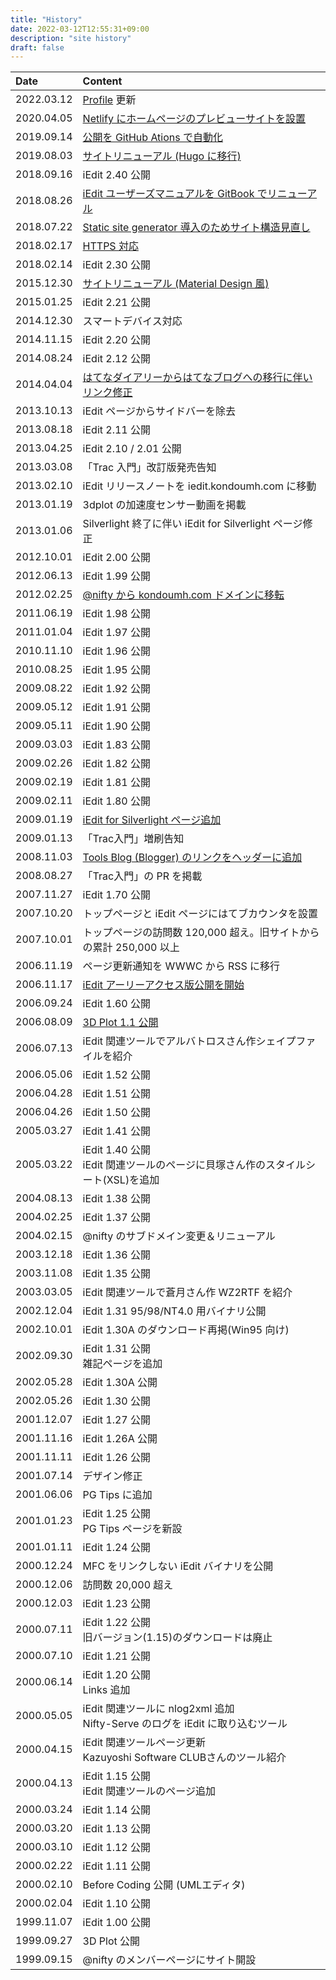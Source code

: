 ```yaml
---
title: "History"
date: 2022-03-12T12:55:31+09:00
description: "site history"
draft: false
---
```


| Date | Content |
|:-----|:-------|
| 2022.03.12 | [Profile](../profile/) 更新 |
| 2020.04.05 | [Netlify にホームページのプレビューサイトを設置](https://blog.kondoumh.com/entry/2020/04/05/183903) |
| 2019.09.14 | [公開を GitHub Ations で自動化](https://blog.kondoumh.com/entry/2019/09/14/231731) |
| 2019.08.03 | [サイトリニューアル (Hugo に移行)](https://blog.kondoumh.com/entry/2019/08/04/220044) |
| 2018.09.16 | iEdit 2.40 公開 |
| 2018.08.26 | [iEdit ユーザーズマニュアルを GitBook でリニューアル](https://blog.kondoumh.com/entry/2018/08/26/132548) |
| 2018.07.22 | [Static site generator 導入のためサイト構造見直し](https://blog.kondoumh.com/entry/2018/07/22/211302) |
| 2018.02.17 | [HTTPS 対応](https://blog.kondoumh.com/entry/2018/02/17/182908) |
| 2018.02.14 | iEdit 2.30 公開 |
| 2015.12.30 | [サイトリニューアル (Material Design 風)](https://blog.kondoumh.com/entry/2015/12/31/232400) |
| 2015.01.25 | iEdit 2.21 公開 |
| 2014.12.30 | スマートデバイス対応 |
| 2014.11.15 | iEdit 2.20 公開 |
| 2014.08.24 | iEdit 2.12 公開 |
| 2014.04.04 | [はてなダイアリーからはてなブログへの移行に伴いリンク修正](https://blog.kondoumh.com/entry/2014/03/29/182024) |
| 2013.10.13 | iEdit ページからサイドバーを除去 |
| 2013.08.18 | iEdit 2.11 公開 |
| 2013.04.25 | iEdit 2.10 / 2.01 公開 |
| 2013.03.08 | 「Trac 入門」改訂版発売告知 |
| 2013.02.10 | iEdit リリースノートを iedit.kondoumh.com に移動 |
| 2013.01.19 | 3dplot の加速度センサー動画を掲載 |
| 2013.01.06 | Silverlight 終了に伴い iEdit for Silverlight ページ修正 |
| 2012.10.01 | iEdit 2.00 公開 |
| 2012.06.13 | iEdit 1.99 公開 |
| 2012.02.25 | [@nifty から kondoumh.com ドメインに移転](https://blog.kondoumh.com/entry/20120225/p1) |
| 2011.06.19 | iEdit 1.98 公開 |
| 2011.01.04 | iEdit 1.97 公開 |
| 2010.11.10 | iEdit 1.96 公開 |
| 2010.08.25 | iEdit 1.95 公開 |
| 2009.08.22 | iEdit 1.92 公開 |
| 2009.05.12 | iEdit 1.91 公開 |
| 2009.05.11 | iEdit 1.90 公開 |
| 2009.03.03 | iEdit 1.83 公開 |
| 2009.02.26 | iEdit 1.82 公開 |
| 2009.02.19 | iEdit 1.81 公開 |
| 2009.02.11 | iEdit 1.80 公開 |
| 2009.01.19 | [iEdit for Silverlight ページ追加](https://blog.kondoumh.com/entry/20090118/p1) |
| 2009.01.13 | 「Trac入門」増刷告知 |
| 2008.11.03 | [Tools Blog (Blogger) のリンクをヘッダーに追加](https://blog.kondoumh.com/entry/20081102/p1) |
| 2008.08.27 | 「Trac入門」の PR を掲載 |
| 2007.11.27 | iEdit 1.70 公開 |
| 2007.10.20 | トップページと iEdit ページにはてブカウンタを設置 |
| 2007.10.01 | トップページの訪問数 120,000 超え。旧サイトからの累計 250,000 以上 |
| 2006.11.19 | ページ更新通知を WWWC から RSS に移行 |
| 2006.11.17 | [iEdit アーリーアクセス版公開を開始](https://blog.kondoumh.com/entry/20061117/p1) |
| 2006.09.24 | iEdit 1.60 公開 |
| 2006.08.09 | [3D Plot 1.1 公開](https://blog.kondoumh.com/entry/20060809/p1) |
| 2006.07.13 | iEdit 関連ツールでアルバトロスさん作シェイプファイルを紹介 |
| 2006.05.06 | iEdit 1.52 公開 |
| 2006.04.28 | iEdit 1.51 公開 |
| 2006.04.26 | iEdit 1.50 公開 |
| 2005.03.27 | iEdit 1.41 公開 |
| 2005.03.22 | iEdit 1.40 公開<br>iEdit 関連ツールのページに貝塚さん作のスタイルシート(XSL)を追加 |
| 2004.08.13 | iEdit 1.38 公開 |
| 2004.02.25 | iEdit 1.37 公開 |
| 2004.02.15 | @nifty のサブドメイン変更＆リニューアル |
| 2003.12.18 | iEdit 1.36 公開 |
| 2003.11.08 | iEdit 1.35 公開 |
| 2003.03.05 | iEdit 関連ツールで蒼月さん作 WZ2RTF を紹介 |
| 2002.12.04 | iEdit 1.31 95/98/NT4.0 用バイナリ公開 |
| 2002.10.01 | iEdit 1.30A のダウンロード再掲(Win95 向け) |
| 2002.09.30 | iEdit 1.31 公開<br>雑記ページを追加 |
| 2002.05.28 | iEdit 1.30A 公開	|
| 2002.05.26 | iEdit 1.30 公開 |
| 2001.12.07 | iEdit 1.27 公開 |
| 2001.11.16 | iEdit 1.26A 公開 |
| 2001.11.11 | iEdit 1.26 公開 |
| 2001.07.14 | デザイン修正 |
| 2001.06.06 | PG Tips に追加 |
| 2001.01.23 | iEdit 1.25 公開<br>PG Tips ページを新設 |
| 2001.01.11 | iEdit 1.24 公開 |
| 2000.12.24 | MFC をリンクしない iEdit バイナリを公開 |
| 2000.12.06 | 訪問数 20,000 超え |
| 2000.12.03 | iEdit 1.23 公開 |
| 2000.07.11 | iEdit 1.22 公開<br>旧バージョン(1.15)のダウンロードは廃止 |
| 2000.07.10 | iEdit 1.21 公開 |
| 2000.06.14 | iEdit 1.20 公開<br>Links 追加 |
| 2000.05.05 | iEdit 関連ツールに nlog2xml 追加<br>Nifty-Serve のログを iEdit に取り込むツール |
| 2000.04.15 | iEdit 関連ツールページ更新<br>Kazuyoshi Software CLUBさんのツール紹介 |
| 2000.04.13 | iEdit 1.15 公開<br>iEdit 関連ツールのページ追加 |
| 2000.03.24 | iEdit 1.14 公開 |
| 2000.03.20 | iEdit 1.13 公開 |
| 2000.03.10 | iEdit 1.12 公開 |
| 2000.02.22 | iEdit 1.11 公開 |
| 2000.02.10 | Before Coding 公開 (UMLエディタ) |
| 2000.02.04 | iEdit 1.10 公開 |
| 1999.11.07 | iEdit 1.00 公開 |
| 1999.09.27 | 3D Plot 公開 |
| 1999.09.15 | @nifty のメンバーページにサイト開設 |
